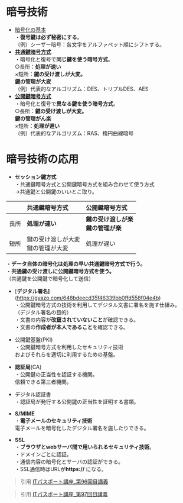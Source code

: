 # 暗号技術  
* [暗号化の基本](https://gyazo.com/39bf44add5354dbea1a440eed6b7f15b)  
・**復号鍵は必ず秘密にする**。  
（例）シーザー暗号：各文字をアルファベット順にシフトする。  
* [**共通鍵暗号方式**](https://gyazo.com/fd10e03f07903d1963c67bd3d903eee4)     
・暗号化と復号で**同じ鍵を使う暗号方式**。  
○長所：**処理が速い**<br>×短所：**鍵の受け渡しが大変。<br>鍵の管理が大変**  
（例）代表的なアルゴリズム：DES、トリプルDES、AES  
* [**公開鍵暗号方式**](https://gyazo.com/72f4178ee5e274b38c971766b6a71970)     
・暗号化と復号で**異なる鍵を使う暗号方式**。  
○長所：**鍵の受け渡しが大変。<br>鍵の管理がん楽**<br>×短所：**処理が遅い**  
（例）代表的なアルゴリズム：RAS、楕円曲線暗号  

# 暗号技術の応用  
* **セッション鍵方式**  
・共通鍵暗号方式と公開鍵暗号方式を組み合わせて使う方式<br>→共通鍵と公開鍵のいいとこ取り。  

||共通鍵暗号方式|公開鍵暗号方式|
|:--:|:----------|:------------------------------|
|長所|**処理が速い**|**鍵の受け渡しが楽<br>鍵の管理が楽**|
|短所|鍵の受け渡しが大変<br>鍵の管理が大変|処理が遅い|

・**データ自体の暗号化は処理の早い共通鍵暗号方式で行う。**  
・**共通鍵の受け渡しに公開鍵暗号方式を使う。**<br>（共通鍵を公開鍵で暗号化して送信）  

* [**デジタル署名]**(https://gyazo.com/648bdeecd35f46339bb0ffd558f04e4b)    
・公開鍵暗号方式の技術を利用してデジタル文書に署名を施す仕組み。  
（デジタル署名の目的）<br>・文書の内容が**改竄されていないこと**が確認できる。<br>・文書の**作成者が本人であること**を確認できる。  

* 公開鍵基盤(PKI)  
・公開鍵暗号方式を利用したセキュリティ技術<br>およびそれらを適切に利用するための基盤。  
* **認証局**(CA)  
・公開鍵の正当性を認証する機関。<br>信頼できる第三者機関。  
* デジタル認証書  
・認証局が発行する公開鍵の正当性を証明する書類。  

* **S/MIME**  
・**電子メールのセキュリティ技術**<br>電子メールを暗号化したデジタル署名を施したりできる。  
* **SSL**  
・**ブラウザとwebサーバ間で用いられるセキュリティ技術**。  
・ドメインごとに認証。  
・通信内容の暗号化とサーバの認証ができる。  
・SSL通信時はURLが**https://** になる。  







> 引用
[ITパスポート講座_第96回目講義](https://www.youtube.com/watch?v=Pj2msG6m6Xk&list=PLC9xywNMIf9jgTizhye6GyPjZcuPZ9ou5&index=97)  

> 引用
[ITパスポート講座_第97回目講義](https://www.youtube.com/watch?v=Ekxf0yEsI0k&list=PLC9xywNMIf9jgTizhye6GyPjZcuPZ9ou5&index=99&t=0s)  
